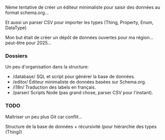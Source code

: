 Nème tentative de créer un éditeur minimaliste pour saisir des données au format schema.org...

Et aussi un parser CSV pour importer les types (Thing, Property, Enum, DataType)

Mon but était de créer un dépôt de données ouvertes pour ma région... peut-être pour 2025...

### Dossiers

Un peu d'organisation dans la structure:

 - /database/ SQL et script pour générer la base de données.
 - /editor/ Éditeur minimaliste de données basées sur Schema.org.
 - /i18n/ Traduction des labels en français.
 - /parser/ Scripts Node (pas grand chose, parser CSV pour l'instant).

### TODO

Maîtriser un peu plus Git car conflit...

Structure de la base de données + récursivité (pour hiérarchie des types (Thing))
